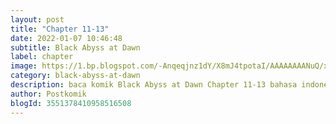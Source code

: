 ```yaml
---
layout: post 
title: "Chapter 11-13"
date: 2022-01-07 10:46:48
subtitle: Black Abyss at Dawn
label: chapter
image: https://1.bp.blogspot.com/-Anqeqjnz1dY/X8mJ4tpotaI/AAAAAAAANuQ/xerf272Q7j0lm0vPkT17StRSXBtqUu4qgCLcBGAsYHQ/s72-c/black-abyss-at-dawn-921970-93d4LyIp.jpg
category: black-abyss-at-dawn
description: baca komik Black Abyss at Dawn Chapter 11-13 bahasa indonesia 
author: Postkomik
blogId: 3551378410958516508
---
```

